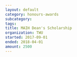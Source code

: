 ```yaml
---
layout: default
category: honours-awards
subcategory:
tags:
title: MAIH Dean's Scholarship
organization: TWU
started: 2017-09-01
ended: 2018-04-01
amount: 2500
---
```

